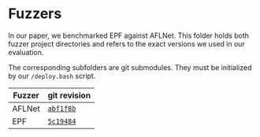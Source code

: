 # Fuzzers

In our paper, we benchmarked EPF against AFLNet. This folder holds both fuzzer project directories and refers to the exact versions we used in our evaluation.

The corresponding subfolders are git submodules. They must be initialized by our `/deploy.bash` script.


| Fuzzer | git revision                                                                                |
| ------ | ------------------------------------------------------------------------------------------- |
| AFLNet | [`abf1f8b`](https://github.com/aflnet/aflnet/tree/abf1f8b3bf2ea027edfa636c74d04471dff6dbed) |
| EPF    | [`5c19484`](https://github.com/fkie-cad/epf/tree/5c194842e162b4068fdc6fe97a04a2e0e5d180b9)  |

